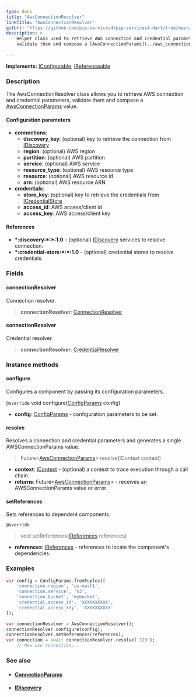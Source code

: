 ```yaml
---
type: docs
title: "AwsConnectionResolver"
linkTitle: "AwsConnectionResolver"
gitUrl: "https://github.com/pip-services4/pip-services4-dart/tree/main/pip-services4-aws-dart"
description: >
    Helper class used to retrieve AWS connection and credential parameters,
    validate them and compose a [AwsConnectionParams](../aws_connection_params) value.
 
---
```


**Implements:** [IConfigurable](../../../components/config/iconfigurable), [IReferenceable](../../../components/refer/ireferenceable)

### Description

The AwsConnectionResolver class allows you to retrieve AWS connection and credential parameters, validate them and compose a [AwsConnectionParams](../aws_connection_params) value.


#### Configuration parameters

- **connections**:                   
    - **discovery_key**: (optional) key to retrieve the connection from [IDiscovery](../../../config/connect/idiscovery)
    - **region**: (optional) AWS region
    - **partition**: (optional) AWS partition
    - **service**: (optional) AWS service
    - **resource_type**: (optional) AWS resource type
    - **resource**: (optional) AWS resource id
    - **arn**: (optional) AWS resource ARN
- **credentials**:    
    - **store_key**: (optional) key to retrieve the credentials from [ICredentialStore](../../../config/auth/icredential_store)
    - **access_id**: AWS access/client id
    - **access_key**: AWS access/client key

#### References
- **\*:discovery:\*:\*:1.0** - (optional) [IDiscovery](../../../config/connect/idiscovery) services to resolve connection.
- **\*:credential-store:\*:\*:1.0** - (optional) credential stores to resolve credentials.

### Fields

<span class="hide-title-link">

#### connectionResolver
Connection resolver.
> **connectionResolver**: [ConnectionResolver](../../../config/connect/connection_resolver)

#### connectionResolver
Credential resolver.
> **connectionResolver**: [CredentialResolver](../../../config/auth/credential_resolver)

</span>

### Instance methods

#### configure
Configures a component by passing its configuration parameters.

`@override`
void configure([ConfigParams](../../../components/config/config_params) config)
- **config**: [ConfigParams](../../../components/config/config_params) - configuration parameters to be set.

#### resolve
Resolves a connection and credential parameters and generates a single
AWSConnectionParams value.

> Future<[AwsConnectionParams](../aws_connection_params)> resolve(IContext context)

- **context**: [IContext](../../../components/context/icontext) - (optional) a context to trace execution through a call chain. 
- **returns**: Future<[AwsConnectionParams](../aws_connection_params)> - receives an AWSConnectionParams value or error.

#### setReferences
Sets references to dependent components.

`@override`
> void setReferences([IReferences](../../../components/refer/ireferences) references)

- **references**: [IReferences](../../../components/refer/ireferences) - references to locate the component's dependencies.



### Examples

```dart
var config = ConfigParams.fromTuples([
    'connection.region', 'us-east1',
    'connection.service', 's3',
    'connection.bucket', 'mybucket',
    'credential.access_id', 'XXXXXXXXXX',
    'credential.access_key', 'XXXXXXXXXX'
]);

var connectionResolver = AwsConnectionResolver();
connectionResolver.configure(config);
connectionResolver.setReferences(references);
var connection = await connectionResolver.resolve('123');
    // Now use connection...
```

### See also
- #### [ConnectionParams](../../../components/connect/connection_params)
- #### [IDiscovery](../../../config/connect/idiscovery)
